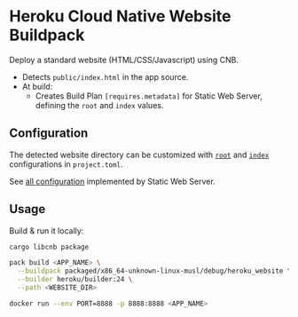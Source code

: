 # Heroku Cloud Native Website Buildpack

Deploy a standard website (HTML/CSS/Javascript) using CNB.

* Detects `public/index.html` in the app source.
* At build:
  * Creates Build Plan `[requires.metadata]` for Static Web Server, defining the `root` and `index` values.

## Configuration

The detected website directory can be customized with [`root`](../../buildpacks/static-web-server/README.md#document-root) and [`index`](../../buildpacks/static-web-server/README.md#index-document) configurations in `project.toml`.

See [all configuration](../../buildpacks/static-web-server/README.md#configuration) implemented by Static Web Server.

## Usage

Build & run it locally:

```bash
cargo libcnb package

pack build <APP_NAME> \
  --buildpack packaged/x86_64-unknown-linux-musl/debug/heroku_website \
  --builder heroku/builder:24 \
  --path <WEBSITE_DIR>

docker run --env PORT=8888 -p 8888:8888 <APP_NAME>
```
